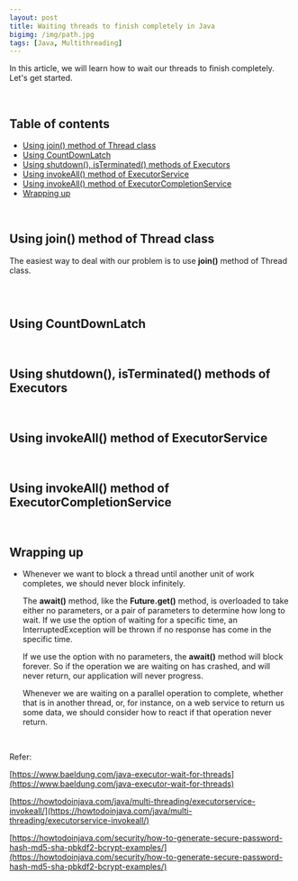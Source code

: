 ```yaml
---
layout: post
title: Waiting threads to finish completely in Java
bigimg: /img/path.jpg
tags: [Java, Multithreading]
---
```


In this article, we will learn how to wait our threads to finish completely. Let's get started.

<br>

## Table of contents
- [Using join() method of Thread class](#using-join()-method-of-Thread-class)
- [Using CountDownLatch](#using-countdownlatch)
- [Using shutdown(), isTerminated() methods of Executors](#using-shutdown()-isTerminated()-methods-of-executors)
- [Using invokeAll() method of ExecutorService](#using-invokeAll()-method-of-executorservice)
- [Using invokeAll() method of ExecutorCompletionService](#using-invokeAll()-method-of-executorcompletionservice)
- [Wrapping up](#wrapping-up)


<br>

## Using join() method of Thread class

The easiest way to deal with our problem is to use **join()** method of Thread class.

```java

```

<br>

## Using CountDownLatch





<br>

## Using shutdown(), isTerminated() methods of Executors



<br>

## Using invokeAll() method of ExecutorService





<br>

## Using invokeAll() method of ExecutorCompletionService





<br>

## Wrapping up
- Whenever we want to block a thread until another unit of work completes, we should never block infinitely.

    The **await()** method, like the **Future.get()** method, is overloaded to take either no parameters, or a pair of parameters to determine how long to wait. If we use the option of waiting for a specific time, an InterruptedException will be thrown if no response has come in the specific time.

    If we use the option with no parameters, the **await()** method will block forever. So if the operation we are waiting on has crashed, and will never return, our application will never progress.

    Whenever we are waiting on a parallel operation to complete, whether that is in another thread, or, for instance, on a web service to return us some data, we should consider how to react if that operation never return.


<br>

Refer:

[https://www.baeldung.com/java-executor-wait-for-threads](https://www.baeldung.com/java-executor-wait-for-threads)

[https://howtodoinjava.com/java/multi-threading/executorservice-invokeall/](https://howtodoinjava.com/java/multi-threading/executorservice-invokeall/)

[https://howtodoinjava.com/security/how-to-generate-secure-password-hash-md5-sha-pbkdf2-bcrypt-examples/](https://howtodoinjava.com/security/how-to-generate-secure-password-hash-md5-sha-pbkdf2-bcrypt-examples/)